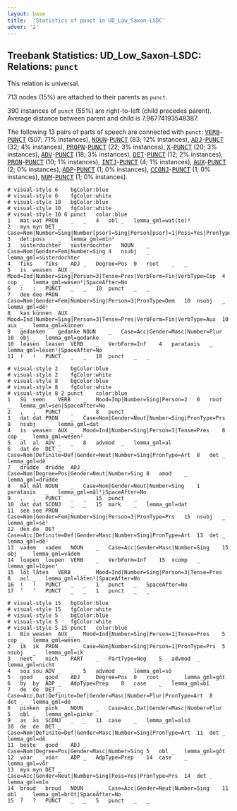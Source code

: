 ```yaml
---
layout: base
title:  'Statistics of punct in UD_Low_Saxon-LSDC'
udver: '2'
---
```


## Treebank Statistics: UD_Low_Saxon-LSDC: Relations: `punct`

This relation is universal.

713 nodes (15%) are attached to their parents as `punct`.

390 instances of `punct` (55%) are right-to-left (child precedes parent).
Average distance between parent and child is 7.96774193548387.

The following 13 pairs of parts of speech are connected with `punct`: <tt><a href="nds_lsdc-pos-VERB.html">VERB</a></tt>-<tt><a href="nds_lsdc-pos-PUNCT.html">PUNCT</a></tt> (507; 71% instances), <tt><a href="nds_lsdc-pos-NOUN.html">NOUN</a></tt>-<tt><a href="nds_lsdc-pos-PUNCT.html">PUNCT</a></tt> (83; 12% instances), <tt><a href="nds_lsdc-pos-ADJ.html">ADJ</a></tt>-<tt><a href="nds_lsdc-pos-PUNCT.html">PUNCT</a></tt> (32; 4% instances), <tt><a href="nds_lsdc-pos-PROPN.html">PROPN</a></tt>-<tt><a href="nds_lsdc-pos-PUNCT.html">PUNCT</a></tt> (22; 3% instances), <tt><a href="nds_lsdc-pos-X.html">X</a></tt>-<tt><a href="nds_lsdc-pos-PUNCT.html">PUNCT</a></tt> (20; 3% instances), <tt><a href="nds_lsdc-pos-ADV.html">ADV</a></tt>-<tt><a href="nds_lsdc-pos-PUNCT.html">PUNCT</a></tt> (18; 3% instances), <tt><a href="nds_lsdc-pos-DET.html">DET</a></tt>-<tt><a href="nds_lsdc-pos-PUNCT.html">PUNCT</a></tt> (12; 2% instances), <tt><a href="nds_lsdc-pos-PRON.html">PRON</a></tt>-<tt><a href="nds_lsdc-pos-PUNCT.html">PUNCT</a></tt> (10; 1% instances), <tt><a href="nds_lsdc-pos-INTJ.html">INTJ</a></tt>-<tt><a href="nds_lsdc-pos-PUNCT.html">PUNCT</a></tt> (4; 1% instances), <tt><a href="nds_lsdc-pos-AUX.html">AUX</a></tt>-<tt><a href="nds_lsdc-pos-PUNCT.html">PUNCT</a></tt> (2; 0% instances), <tt><a href="nds_lsdc-pos-ADP.html">ADP</a></tt>-<tt><a href="nds_lsdc-pos-PUNCT.html">PUNCT</a></tt> (1; 0% instances), <tt><a href="nds_lsdc-pos-CCONJ.html">CCONJ</a></tt>-<tt><a href="nds_lsdc-pos-PUNCT.html">PUNCT</a></tt> (1; 0% instances), <tt><a href="nds_lsdc-pos-NUM.html">NUM</a></tt>-<tt><a href="nds_lsdc-pos-PUNCT.html">PUNCT</a></tt> (1; 0% instances).


~~~ conllu
# visual-style 6	bgColor:blue
# visual-style 6	fgColor:white
# visual-style 10	bgColor:blue
# visual-style 10	fgColor:white
# visual-style 10 6 punct	color:blue
1	Wat	wat	PRON	_	_	4	obl	_	lemma_gml=wat(te)³
2	myn	myn	DET	_	Case=Nom|Number=Sing|Number[psor]=Sing|Person[psor]=1|Poss=Yes|PronType=Prs	3	det:poss	_	lemma_gml=mîn²
3	süsterdochter	süsterdochter	NOUN	_	Case=Nom|Gender=Fem|Number=Sing	4	nsubj	_	lemma_gml=süsterdochter
4	fiks	fiks	ADJ	_	Degree=Pos	0	root	_	_
5	is	weasen	AUX	_	Mood=Ind|Number=Sing|Person=3|Tense=Pres|VerbForm=Fin|VerbType=Cop	4	cop	_	lemma_gml=wēsen²|SpaceAfter=No
6	:	:	PUNCT	_	_	10	punct	_	_
7	dee	dee	PRON	_	Case=Nom|Gender=Fem|Number=Sing|Person=3|PronType=Dem	10	nsubj	_	lemma_gml=dê¹
8	kan	künnen	AUX	_	Mood=Ind|Number=Sing|Person=3|Tense=Pres|VerbForm=Fin|VerbType=Aux	10	aux	_	lemma_gml=künnen
9	gedanken	gedanke	NOUN	_	Case=Acc|Gender=Masc|Number=Plur	10	obj	_	lemma_gml=gedanke
10	leasen	leasen	VERB	_	VerbForm=Inf	4	parataxis	_	lemma_gml=lēsen¹|SpaceAfter=No
11	!	!	PUNCT	_	_	10	punct	_	_

~~~


~~~ conllu
# visual-style 2	bgColor:blue
# visual-style 2	fgColor:white
# visual-style 8	bgColor:blue
# visual-style 8	fgColor:white
# visual-style 8 2 punct	color:blue
1	Sü	seen	VERB	_	Mood=Imp|Number=Sing|Person=2	0	root	_	lemma_gml=sên|SpaceAfter=No
2	,	,	PUNCT	_	_	8	punct	_	_
3	dat	dat	PRON	_	Case=Nom|Gender=Neut|Number=Sing|PronType=Prs	8	nsubj	_	lemma_gml=dat
4	is	weasen	AUX	_	Mood=Ind|Number=Sing|Person=3|Tense=Pres	8	cop	_	lemma_gml=wēsen²
5	al	al	ADV	_	_	8	advmod	_	lemma_gml=al
6	dat	de	DET	_	Case=Nom|Definite=Def|Gender=Neut|Number=Sing|PronType=Art	8	det	_	lemma_gml=dê
7	drüdde	drüdde	ADJ	_	Case=Nom|Degree=Pos|Gender=Neut|Number=Sing	8	amod	_	lemma_gml=drüdde
8	mål	mål	NOUN	_	Case=Nom|Gender=Neut|Number=Sing	1	parataxis	_	lemma_gml=mâl¹|SpaceAfter=No
9	,	,	PUNCT	_	_	15	punct	_	_
10	dat	dat	SCONJ	_	_	15	mark	_	lemma_gml=dat
11	see	see	PRON	_	Case=Nom|Gender=Fem|Number=Sing|Person=3|PronType=Prs	15	nsubj	_	lemma_gml=sê¹
12	den	de	DET	_	Case=Acc|Definite=Def|Gender=Masc|Number=Sing|PronType=Art	13	det	_	lemma_gml=dê¹
13	vadem	vadem	NOUN	_	Case=Acc|Gender=Masc|Number=Sing	15	obj	_	lemma_gml=vādem
14	loupen	loupen	VERB	_	VerbForm=Inf	15	xcomp	_	lemma_gml=lôpen¹
15	löt	låten	VERB	_	Mood=Ind|Number=Sing|Person=3|Tense=Pres	8	acl	_	lemma_gml=lâten¹|SpaceAfter=No
16	!	!	PUNCT	_	_	1	punct	_	SpaceAfter=No
17	’	’	PUNCT	_	_	1	punct	_	_

~~~


~~~ conllu
# visual-style 15	bgColor:blue
# visual-style 15	fgColor:white
# visual-style 5	bgColor:blue
# visual-style 5	fgColor:white
# visual-style 5 15 punct	color:blue
1	Bin	weasen	AUX	_	Mood=Ind|Number=Sing|Person=1|Tense=Pres	5	cop	_	lemma_gml=wēsen
2	ik	ik	PRON	_	Case=Nom|Number=Sing|Person=1|PronType=Prs	5	nsubj	_	lemma_gml=ik
3	neet	nich	PART	_	PartType=Neg	5	advmod	_	lemma_gml=nicht
4	sou	sou	ADV	_	_	5	advmod	_	lemma_gml=sô
5	good	good	ADJ	_	Degree=Pos	0	root	_	lemma_gml=gôt
6	by	by	ADP	_	AdpType=Prep	8	case	_	lemma_gml=bî
7	de	de	DET	_	Case=Acc,Dat|Definite=Def|Gender=Masc|Number=Plur|PronType=Art	8	det	_	lemma_gml=dê
8	pinken	pink	NOUN	_	Case=Acc,Dat|Gender=Masc|Number=Plur	5	obl	_	lemma_gml=pinke
9	as	as	SCONJ	_	_	11	case	_	lemma_gml=alsô
10	de	de	DET	_	Case=Nom|Definite=Def|Gender=Masc|Number=Sing|PronType=Art	11	det	_	lemma_gml=dê
11	beste	good	ADJ	_	Case=Nom|Degree=Pos|Gender=Masc|Number=Sing	5	obl	_	lemma_gml=gôt
12	vöär	vöär	ADP	_	AdpType=Prep	14	case	_	lemma_gml=vȫr
13	myn	myn	DET	_	Case=Acc|Gender=Neut|Number=Sing|Poss=Yes|PronType=Prs	14	det	_	lemma_gml=mîn
14	broud	broud	NOUN	_	Case=Acc|Gender=Neut|Number=Sing	11	obl	_	lemma_gml=brôt|SpaceAfter=No
15	?	?	PUNCT	_	_	5	punct	_	_

~~~


